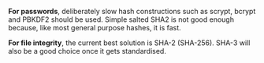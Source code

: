 
**For passwords**, deliberately slow hash constructions such as scrypt, bcrypt and
PBKDF2 should be used. Simple salted SHA2 is not good enough because, like most
general purpose hashes, it is fast.

**For file integrity**, the current best solution is SHA-2 (SHA-256). SHA-3 will also be
a good choice once it gets standardised.
